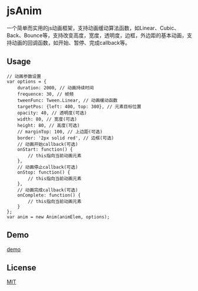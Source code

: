 # jsAnim

一个简单而实用的js动画框架，支持动画缓动算法函数，如Linear、Cubic、Back、Bounce等，支持改变高度，宽度，透明度，边框，外边距的基本动画，支持动画的回调函数，如开始、暂停、完成callback等。

## Usage

    // 动画参数设置
	var options = {
		duration: 2000, // 动画持续时间
		frequence: 30, // 帧频
		tweenFunc: Tween.Linear, // 动画缓动函数
		targetPos: {left: 400, top: 300}, // 元素目标位置
		opacity: 40, // 透明度(可选)
		width: 80, // 宽度(可选)
		height: 80, // 高度(可选)
		// marginTop: 100, // 上边距(可选)
		border: '2px solid red', // 边框(可选)
		// 动画开始callback(可选)
		onStart: function() {
			// this指向当前动画元素
		},
		// 动画停止callback(可选)
		onStop: function() {
			// this指向当前动画元素
		},
		// 动画完成callback(可选)
		onComplete: function() {
			// this指向当前动画元素
		}
	};
	var anim = new Anim(animElem, options);

## Demo

[demo](http://hcy2367.github.io/jsAnim)

## License

[MIT](http://opensource.org/licenses/MIT)
